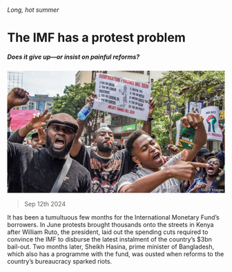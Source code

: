 ###### Long, hot summer

# The IMF has a protest problem 

##### Does it give up—or insist on painful reforms? 

![image](images/20240914_FNP504.jpg) 

> Sep 12th 2024 

It has been a tumultuous few months for the International Monetary Fund’s borrowers. In June protests brought thousands onto the streets in Kenya after William Ruto, the president, laid out the spending cuts required to convince the IMF to disburse the latest instalment of the country’s $3bn bail-out. Two months later, Sheikh Hasina, prime minister of Bangladesh, which also has a programme with the fund, was ousted when reforms to the country’s bureaucracy sparked riots. 

